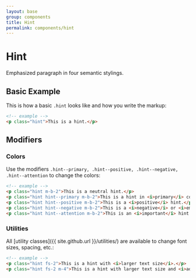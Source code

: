 ```yaml
---
layout: base
group: components
title: Hint
permalink: components/hint
---
```


# Hint

<p class="intro">Emphasized paragraph in four semantic stylings.</p>

## Basic Example

This is how a basic `.hint` looks like and how you write the markup:

```html
<!-- example -->
<p class="hint">This is a hint.</p>
```

## Modifiers

### Colors

Use the modifiers `.hint--primary, .hint--positive, .hint--negative, .hint--attention` to change the colors:

```html
<!-- example -->
<p class="hint m-b-2">This is a neutral hint.</p>
<p class="hint hint--primary m-b-2">This is a hint in <i>primary</i> color.</p>
<p class="hint hint--positive m-b-2">This is a <i>positive</i> hint.</p>
<p class="hint hint--negative m-b-2">This is a <i>negative</i> or <i>emergency</i> hint.</p>
<p class="hint hint--attention m-b-2">This is an <i>important</i> hint.</p>
```

### Utilities

All [utility classes]({{ site.github.url }}/utilities/) are available to change font sizes, spacing, etc.:

```html
<!-- example -->
<p class="hint fs-2">This is a hint with <i>larger text size</i>.</p>
<p class="hint fs-2 m-4">This is a hint with larger text size and <i>additional margins</i>.</p>

```